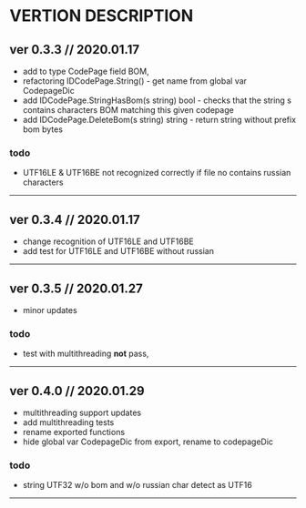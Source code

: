﻿# VERTION DESCRIPTION #

## ver 0.3.3 // 2020.01.17 ##

* add to type CodePage field BOM,  
* refactoring IDCodePage.String() - get name from global var CodepageDic  
* add IDCodePage.StringHasBom(s string) bool - checks that the string s contains characters BOM matching this given codepage  
* add IDCodePage.DeleteBom(s string) string - return string without prefix bom bytes

### todo ###

   - UTF16LE & UTF16BE not recognized correctly if file no contains russian characters
_____________________________

## ver 0.3.4 // 2020.01.17 ##

* change recognition of UTF16LE and UTF16BE
* add test for UTF16LE and UTF16BE without russian

_____________________________

## ver 0.3.5 // 2020.01.27 ##

* minor updates

### todo ###

   - test with multithreading __not__ pass, 

_____________________________

## ver 0.4.0 // 2020.01.29 ##

* multithreading support updates
* add multithreading tests
* rename exported functions
* hide global var CodepageDic from export, rename to codepageDic

### todo ###

   - string UTF32 w/o bom and w/o russian char detect as UTF16

_____________________________
